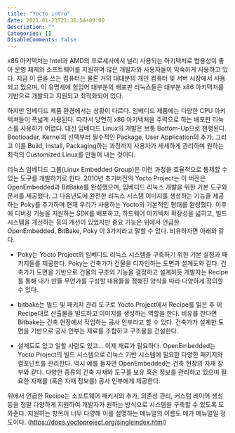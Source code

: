 ```yaml
---
title: "Yocto intro"
date: 2021-01-23T21:36:54+09:00
Description: ""
Categories: []
DisableComments: false
---
```

x86 아키텍처는 Intel과 AMD의 프로세서에서 널리 사용되는 아키텍처로 범용성이 좋아 운영 체제와 소프트웨어를 지원하며 많은 개발자와 사용자들이 익숙하게 사용하고 있다. 지금 이 글을 쓰는 컴퓨터는 물론 거의 대대분의 개인 컴퓨터 및 서버 시장에서 사용되고 있으며, 이 유명세에 힘입어 대부분의 배포판 리눅스들은 대부분 x86 아키텍처를 기반으로 개발되고 지원되고 최적화되어 있다.

하지만 임베디드 제품 환경에서는 상황이 다르다. 임베디드 제품에는 다양한 CPU 아키텍쳐들이 폭넓게 사용된다. 따라서 당연히 x86 아키텍처을 주력으로 하는 배포판 리눅스를 사용하기 어렵다. 대신 임베디드 Linux의 개발은 보통 Bottom-Up으로 잰행된다. Bootloader, Kernel의 선택부터 필수적인 Package, User Application의 추가, 그리고 이를 Build, Install, Packaging하는 과정까지 사용자가 세세하게 관리하며 원하는 최적의 Customized Linux를 만들어 내는 것이다.

리눅스 임베디드 그룹(Linux Embedded Group)은 이런 과정을 효율적으로 통제할 수 있는 도구를 개발하기로 한다. 2010년 초기버전의 Yocto Project는 이 버전은 OpenEmbedded과 BitBake를 완성했으며, 임베디드 리눅스 개발을 위한 기본 도구와 문서를 제공했다. 그 다음년도에  완전한 리눅스 시스템 이미지를 생성하는 기능을 제공하는 Poky를 추가하며 현재 우리가 사용하는 Yocto의 기본적인 형태를 완성했다. 이후에 디버깅 기능을 지원하는 SDK를 배포하고, 하드웨어 아키텍처 확장성을 넓히고, 빌드 시스템을 개선하는 등의 개선이 있었지만 중요 기능은 위에서 언급한 OpenEmbedded, BitBake, Poky 이 3가지라고 말할 수 있다. 비유하자면 아래와 같다.

- Poky는 Yocto Project의 임베디드 리눅스 시스템을 구축하기 위한 기본 설정과 패키지들를 제공한다. Poky는 건축가가 건물을 디자인하는 도면과 설계도와 같다. 건축가가 도면을 기반으로 건물의 구조와 기능을 결정하고 설계하듯 개발자는 Recipe를 통해 내가 만들 무언가를 구성할 내용들을 정해진 양식을 따라 다양하게 정의할 수 있다.

- bitbake는 빌드 및 패키지 관리 도구로 Yocto Project에서 Recipe를 읽은 후 이 Recipe대로 산출물을 빌드하고 이미지를 생성하는 역할을 한다. 비유를 한다면 Bitbake는 건축 현장에서 작업하는 공사 인부라고 할 수 있다. 건축가가 설계한 도면을 기반으로 공사 인부는 재료를 조합하고 구조물을 건설한다.

- 설계도도 있고 일할 사람도 있고... 이제 재료가 필요하다. OpenEmbedded는 Yocto Project의 빌드 시스템으로 리눅스 기반 시스템에 필요한 다양한 패키지와 컴포넌트를 관리한다. 역시 예를 들자면 OpenEmbedded는 건축 현장의 자재 장부와 같다. 다양한 종류의 건축 자재와 도구를 보유 혹은 정보를 관리하고 있으며 필요한 자재를 (혹은 자재 정보를) 공사 인부에게 제공한다.

위에서 언급한 Recipe는 소프트웨어 패키지의 추가, 의존성 관리, 커스텀 레이어 생성 등을 정말 다양하게 지원하여 개발자가 원하는 방식으로 시스템을 구축할 수 있도록 도와준다. 지원하는 항목이 너무 다양해 이를 설명하는 메뉴얼의 이름도 메가 메뉴얼일 정도이다. (https://docs.yoctoproject.org/singleindex.html)

